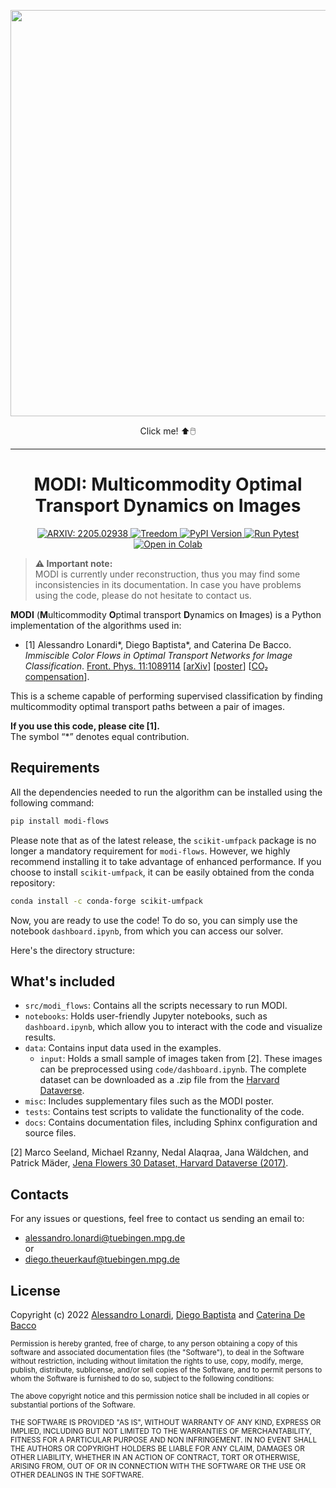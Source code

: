 <p align="center">
<a href=https://en.wikipedia.org/wiki/Amedeo_Modigliani><img src="https://user-images.githubusercontent.com/34717973/163191831-69d0a9d0-eadd-4bf4-bc65-836f2cda5fcb.png" width="650"></a>
</p>

<p align="center">
Click me! ⬆️🖱️
</p>

___

<h1 align="center">
MODI: Multicommodity Optimal Transport Dynamics on Images
</h1>
<p align="center">
<a href="https://arxiv.org/abs/2205.02938" target="_blank">
<img alt="ARXIV: 2205.02938" src="https://img.shields.io/badge/arXiv-2212.08593-red.svg">
</a>

<a href="https://www.treedom.net/en/page/register?id=49Z-KEWX" target="_blank">
<img alt="Treedom" src="https://img.shields.io/badge/CO2%20compensation%20-Treedom%20%F0%9F%8C%B4-brightgreen">
</a>

<a href="https://pypi.org/project/modi-flows/" target="_blank">
  <img alt="PyPI Version" src="https://img.shields.io/pypi/v/modi-flows">
</a>

<a href="https://github.com/aleable/MODI/actions/workflows/pytest.yml" target="_blank">
  <img alt="Run Pytest" src="https://github.com/aleable/MODI/actions/workflows/pytest.yml/badge.svg">
</a>

<a href="https://colab.research.google.com/github/aleable/MODI/blob/main/notebooks/dashboard.ipynb">
  <img alt="Open in Colab" src="https://colab.research.google.com/assets/colab-badge.svg">
</a>

</p>

> <strong>&#9888; Important note:<br/></strong> MODI is currently under reconstruction, thus you may find some inconsistencies in its documentation. In case you have problems using the code, please do not hesitate to contact us.

**MODI** (**M**ulticommodity **O**ptimal transport **D**ynamics on **I**mages) is a Python implementation of the algorithms used in:

- [1] Alessandro Lonardi\*, Diego Baptista\*, and Caterina De Bacco. <i>Immiscible Color Flows in Optimal Transport Networks for Image Classification</i>. <a href="https://doi.org/10.3389/fphy.2023.1089114">Front. Phys. 11:1089114</a> [<a href="https://arxiv.org/abs/2205.02938">arXiv</a>] [<a href="https://github.com/aleable/MODI/tree/main/misc/POSTER_MODI.pdf">poster</a>] [<a href="https://www.treedom.net/en/page/register?id=49Z-KEWX">CO₂ compensation</a>].

This is a scheme capable of performing supervised classification by finding multicommodity optimal transport paths between a pair of images.

**If you use this code, please cite [1].**<br/>
The symbol “*” denotes equal contribution.


## Requirements

All the dependencies needed to run the algorithm can be installed using the following command:

```bash
pip install modi-flows
```

Please note that as of the latest release, the `scikit-umfpack` package is no longer a mandatory requirement for `modi-flows`. However, we highly recommend installing it to take advantage of enhanced performance. If you choose to install `scikit-umfpack`, it can be easily obtained from the conda repository:

```bash
conda install -c conda-forge scikit-umfpack
```
Now, you are ready to use the code! To do so, you can simply use the notebook ```dashboard.ipynb```, from which you can access our solver. <br/>


Here's the directory structure:

## What's included

- `src/modi_flows`: Contains all the scripts necessary to run MODI.
- `notebooks`: Holds user-friendly Jupyter notebooks, such as `dashboard.ipynb`, which allow you to interact with the code and visualize results.
- `data`: Contains input data used in the examples.
  - `input`: Holds a small sample of images taken from [2]. These images can be preprocessed using `code/dashboard.ipynb`. The complete dataset can be downloaded as a .zip file from the [Harvard Dataverse](https://dataverse.harvard.edu/dataset.xhtml?persistentId=doi:10.7910/DVN/QDHYST).
- `misc`: Includes supplementary files such as the MODI poster.
- `tests`: Contains test scripts to validate the functionality of the code.
- `docs`: Contains documentation files, including Sphinx configuration and source files.

[2]  Marco Seeland, Michael Rzanny, Nedal Alaqraa, Jana Wäldchen, and Patrick Mäder, [Jena Flowers 30 Dataset, Harvard Dataverse (2017)](https://doi.org/10.7910/DVN/QDHYST).


## Contacts

For any issues or questions, feel free to contact us sending an email to:
- <a href="alessandro.lonardi@tuebingen.mpg.de">alessandro.lonardi@tuebingen.mpg.de</a><br/>
or
- <a href="diego.theuerkauf@tuebingen.mpg.de">diego.theuerkauf@tuebingen.mpg.de</a>

## License

Copyright (c) 2022 <a href="https://aleable.github.io/">Alessandro Lonardi</a>, <a href="https://github.com/diegoabt">Diego Baptista</a> and <a href="https://www.cdebacco.com/">Caterina De Bacco</a>

<sub>Permission is hereby granted, free of charge, to any person obtaining a copy of this software and associated documentation files (the "Software"), to deal in the Software without restriction, including without limitation the rights to use, copy, modify, merge, publish, distribute, sublicense, and/or sell copies of the Software, and to permit persons to whom the Software is furnished to do so, subject to the following conditions:</sub>

<sub>The above copyright notice and this permission notice shall be included in all copies or substantial portions of the Software.</sub>

<sub>THE SOFTWARE IS PROVIDED "AS IS", WITHOUT WARRANTY OF ANY KIND, EXPRESS OR IMPLIED, INCLUDING BUT NOT LIMITED TO THE WARRANTIES OF MERCHANTABILITY, FITNESS FOR A PARTICULAR PURPOSE AND NON INFRINGEMENT. IN NO EVENT SHALL THE AUTHORS OR COPYRIGHT HOLDERS BE LIABLE FOR ANY CLAIM, DAMAGES OR OTHER LIABILITY, WHETHER IN AN ACTION OF CONTRACT, TORT OR OTHERWISE, ARISING FROM, OUT OF OR IN CONNECTION WITH THE SOFTWARE OR THE USE OR OTHER DEALINGS IN THE SOFTWARE.</sub>
